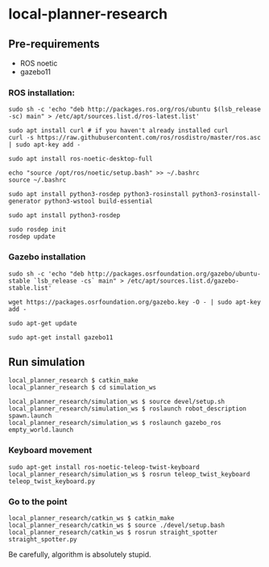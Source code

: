 # local-planner-research

## Pre-requirements
* ROS noetic
* gazebo11

### ROS installation:
```console
sudo sh -c 'echo "deb http://packages.ros.org/ros/ubuntu $(lsb_release -sc) main" > /etc/apt/sources.list.d/ros-latest.list'

sudo apt install curl # if you haven't already installed curl
curl -s https://raw.githubusercontent.com/ros/rosdistro/master/ros.asc | sudo apt-key add -

sudo apt install ros-noetic-desktop-full

echo "source /opt/ros/noetic/setup.bash" >> ~/.bashrc
source ~/.bashrc

sudo apt install python3-rosdep python3-rosinstall python3-rosinstall-generator python3-wstool build-essential

sudo apt install python3-rosdep

sudo rosdep init
rosdep update
```

### Gazebo installation
```console
sudo sh -c 'echo "deb http://packages.osrfoundation.org/gazebo/ubuntu-stable `lsb_release -cs` main" > /etc/apt/sources.list.d/gazebo-stable.list'

wget https://packages.osrfoundation.org/gazebo.key -O - | sudo apt-key add -

sudo apt-get update

sudo apt-get install gazebo11
```


## Run simulation

```console
local_planner_research $ catkin_make
local_planner_research $ cd simulation_ws

local_planner_research/simulation_ws $ source devel/setup.sh
local_planner_research/simulation_ws $ roslaunch robot_description spawn.launch
local_planner_research/simulation_ws $ roslaunch gazebo_ros empty_world.launch
```

### Keyboard movement
```console
sudo apt-get install ros-noetic-teleop-twist-keyboard
local_planner_research/simulation_ws $ rosrun teleop_twist_keyboard teleop_twist_keyboard.py
```

### Go to the point
```console
local_planner_research/catkin_ws $ catkin_make
local_planner_research/catkin_ws $ source ./devel/setup.bash
local_planner_research/catkin_ws $ rosrun straight_spotter straight_spotter.py
```
Be carefully, algorithm is absolutely stupid.
